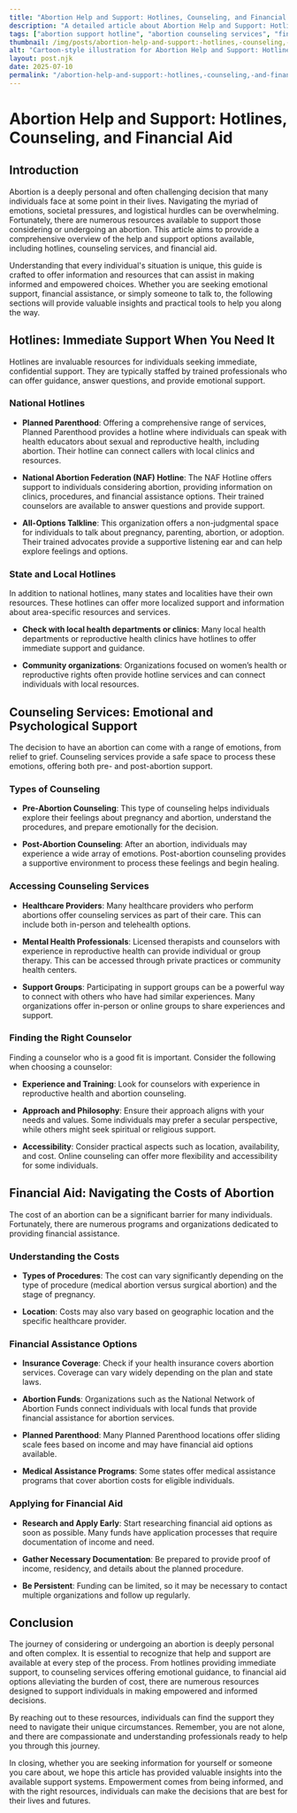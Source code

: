 ```yaml
---
title: "Abortion Help and Support: Hotlines, Counseling, and Financial Aid"
description: "A detailed article about Abortion Help and Support: Hotlines, Counseling, and Financial Aid."
tags: ["abortion support hotline", "abortion counseling services", "financial aid for abortion", "abortion help resources", "support for abortion decisions"]
thumbnail: /img/posts/abortion-help-and-support:-hotlines,-counseling,-and-financial-aid.png
alt: "Cartoon-style illustration for Abortion Help and Support: Hotlines, Counseling, and Financial Aid"
layout: post.njk
date: 2025-07-10
permalink: "/abortion-help-and-support:-hotlines,-counseling,-and-financial-aid/"
---
```


# Abortion Help and Support: Hotlines, Counseling, and Financial Aid

## Introduction

Abortion is a deeply personal and often challenging decision that many individuals face at some point in their lives. Navigating the myriad of emotions, societal pressures, and logistical hurdles can be overwhelming. Fortunately, there are numerous resources available to support those considering or undergoing an abortion. This article aims to provide a comprehensive overview of the help and support options available, including hotlines, counseling services, and financial aid.

Understanding that every individual's situation is unique, this guide is crafted to offer information and resources that can assist in making informed and empowered choices. Whether you are seeking emotional support, financial assistance, or simply someone to talk to, the following sections will provide valuable insights and practical tools to help you along the way.

## Hotlines: Immediate Support When You Need It

Hotlines are invaluable resources for individuals seeking immediate, confidential support. They are typically staffed by trained professionals who can offer guidance, answer questions, and provide emotional support.

### National Hotlines

- **Planned Parenthood**: Offering a comprehensive range of services, Planned Parenthood provides a hotline where individuals can speak with health educators about sexual and reproductive health, including abortion. Their hotline can connect callers with local clinics and resources.

- **National Abortion Federation (NAF) Hotline**: The NAF Hotline offers support to individuals considering abortion, providing information on clinics, procedures, and financial assistance options. Their trained counselors are available to answer questions and provide support.

- **All-Options Talkline**: This organization offers a non-judgmental space for individuals to talk about pregnancy, parenting, abortion, or adoption. Their trained advocates provide a supportive listening ear and can help explore feelings and options.

### State and Local Hotlines

In addition to national hotlines, many states and localities have their own resources. These hotlines can offer more localized support and information about area-specific resources and services.

- **Check with local health departments or clinics**: Many local health departments or reproductive health clinics have hotlines to offer immediate support and guidance.

- **Community organizations**: Organizations focused on women’s health or reproductive rights often provide hotline services and can connect individuals with local resources.

## Counseling Services: Emotional and Psychological Support

The decision to have an abortion can come with a range of emotions, from relief to grief. Counseling services provide a safe space to process these emotions, offering both pre- and post-abortion support.

### Types of Counseling

- **Pre-Abortion Counseling**: This type of counseling helps individuals explore their feelings about pregnancy and abortion, understand the procedures, and prepare emotionally for the decision.

- **Post-Abortion Counseling**: After an abortion, individuals may experience a wide array of emotions. Post-abortion counseling provides a supportive environment to process these feelings and begin healing.

### Accessing Counseling Services

- **Healthcare Providers**: Many healthcare providers who perform abortions offer counseling services as part of their care. This can include both in-person and telehealth options.

- **Mental Health Professionals**: Licensed therapists and counselors with experience in reproductive health can provide individual or group therapy. This can be accessed through private practices or community health centers.

- **Support Groups**: Participating in support groups can be a powerful way to connect with others who have had similar experiences. Many organizations offer in-person or online groups to share experiences and support.

### Finding the Right Counselor

Finding a counselor who is a good fit is important. Consider the following when choosing a counselor:

- **Experience and Training**: Look for counselors with experience in reproductive health and abortion counseling.

- **Approach and Philosophy**: Ensure their approach aligns with your needs and values. Some individuals may prefer a secular perspective, while others might seek spiritual or religious support.

- **Accessibility**: Consider practical aspects such as location, availability, and cost. Online counseling can offer more flexibility and accessibility for some individuals.

## Financial Aid: Navigating the Costs of Abortion

The cost of an abortion can be a significant barrier for many individuals. Fortunately, there are numerous programs and organizations dedicated to providing financial assistance.

### Understanding the Costs

- **Types of Procedures**: The cost can vary significantly depending on the type of procedure (medical abortion versus surgical abortion) and the stage of pregnancy.

- **Location**: Costs may also vary based on geographic location and the specific healthcare provider.

### Financial Assistance Options

- **Insurance Coverage**: Check if your health insurance covers abortion services. Coverage can vary widely depending on the plan and state laws.

- **Abortion Funds**: Organizations such as the National Network of Abortion Funds connect individuals with local funds that provide financial assistance for abortion services.

- **Planned Parenthood**: Many Planned Parenthood locations offer sliding scale fees based on income and may have financial aid options available.

- **Medical Assistance Programs**: Some states offer medical assistance programs that cover abortion costs for eligible individuals.

### Applying for Financial Aid

- **Research and Apply Early**: Start researching financial aid options as soon as possible. Many funds have application processes that require documentation of income and need.

- **Gather Necessary Documentation**: Be prepared to provide proof of income, residency, and details about the planned procedure.

- **Be Persistent**: Funding can be limited, so it may be necessary to contact multiple organizations and follow up regularly.

## Conclusion

The journey of considering or undergoing an abortion is deeply personal and often complex. It is essential to recognize that help and support are available at every step of the process. From hotlines providing immediate support, to counseling services offering emotional guidance, to financial aid options alleviating the burden of cost, there are numerous resources designed to support individuals in making empowered and informed decisions.

By reaching out to these resources, individuals can find the support they need to navigate their unique circumstances. Remember, you are not alone, and there are compassionate and understanding professionals ready to help you through this journey.

In closing, whether you are seeking information for yourself or someone you care about, we hope this article has provided valuable insights into the available support systems. Empowerment comes from being informed, and with the right resources, individuals can make the decisions that are best for their lives and futures.